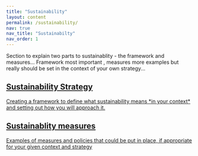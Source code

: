 ```yaml
---
title: "Sustainability"
layout: content
permalink: /sustainability/
nav: true
nav_title: "Sustainabilty"
nav_order: 1
---
```

<span class="note">Section to explain two parts to sustainablity - the framework and measures... Framework most important , measures more examples but really should be set in the context of your own strategy...<span>

<div class="phase-blocks green solid">
  <a class="phase-block" href="/sustainability/framework/">
    <h2>Sustainability Strategy</h2>
    <p>Creating a framework to define what sustainability means *in your context* and setting out how you will approach it.</p>
  </a>
  <a class="phase-block" href="/sustainability/measures/">
    <h2>Sustainablity measures</h2>
    <p>Examples of measures and policies that could be put in place, if appropriate for your given context and strategy</p>
  </a>
</div>